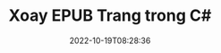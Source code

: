 ---
############################# Static ############################
layout: "auto-gen-merger"
date: 2022-10-19T08:28:36
draft: false
otherformats: pdf xps tex

############################# Head ############################
head_title: "Xoay EPUB Trang trong C# - Xoay ở các góc 90, 180, 270"
head_description: "Xoay các trang tài liệu cụ thể hoặc tất cả các trang của tệp EPUB ở góc xoay 90, 180, 270 bằng cách sử dụng API hợp nhất tài liệu."

############################# Header ############################
title: "Xoay EPUB Trang trong C#"
description: "Xoay các trang EPUB với một vài dòng mã .NET."
bg_image: "https://cms.admin.containerize.com/templates/aspose/App_Themes/V3/images/bg/header1.png"
bg_overlay: false
button:
    enable: true
    icon: "fas fa-arrow-down"
    label: "Tải xuống bản dùng thử miễn phí"
    link: "https://downloads.groupdocs.com/merger/net"

############################# SubMenu ############################
submenu:
    enable: true

    left:
        img_alt: "GroupDocs.Merger for .NET"
        image: "https://cms.admin.containerize.com/templates/groupdocs/images/product-logos/90x90-noborder/groupdocs-merger-net.png"
        product: "GroupDocs.Merger"
        platform: ".NET"

    middle:
        button:

            # button loop
            - link: "https://apireference.groupdocs.com/merger/net"
              text: "Tham chiếu API"

            # button loop
            - link: "https://github.com/groupdocs-merger"
              text: "Ví dụ về mã"

            # button loop
            - link: "https://products.groupdocs.app/merger/family"
              text: "Bản trình diễn trực tiếp"

            # button loop
            - link: "https://purchase.groupdocs.com/pricing/merger/net"
              text: "Định giá"

    right:
        link_download: "https://downloads.groupdocs.com/merger"
        link_learn: "https://docs.groupdocs.com/merger/net"
        link_buy: "https://purchase.groupdocs.com"

############################# About ############################
about:
    enable: true
    title: "Giới thiệu về API GroupDocs.Merger for .NET"
    content: |
        [GroupDocs.Merger for .NET] (/vi/merge/net/) cung cấp một giải pháp đơn giản để hợp nhất và tách một cách an toàn giữa nhiều định dạng tài liệu bao gồm PDF, Microsoft Office (Word, Excel, PowerPoint , OneNote), OpenDocument, HTML, hình ảnh và nhiều thứ khác trong các ứng dụng .NET. Chỉ cần thêm một vài dòng mã, hãy thực hiện một số thao tác trên tài liệu như di chuyển, xóa, xoay, hoán đổi, trích xuất hoặc thay đổi hướng của các trang trong tài liệu. API hợp nhất tài liệu cũng hỗ trợ xem trước các trang tài liệu dưới dạng hình ảnh để phân tích cấu trúc tài liệu, định dạng và nội dung trên trang.
        
        API GroupDocs.Merger là một lựa chọn đúng đắn cho các giải pháp công ty cần các tính năng xoay trang tệp. Các API này được hỗ trợ tốt trên tất cả các hệ điều hành và nền tảng chính bao gồm .NET Framework, .NET Standard, .NET Core, Mono.

############################# Steps ############################
steps:
    enable: true
    title_left: "Xoay EPUB Trang Tệp trong .NET"
    content_left: |
        [GroupDocs.Merger for .NET] (/vi/merge/net/) giúp các nhà phát triển C# dễ dàng xoay một số trang cụ thể hoặc tất cả các trang trong tệp EPUB ở 90 , Góc quay 180 hoặc 270 bằng cách thực hiện một vài bước đơn giản.
        
        * Khởi tạo ** RotateOptions ** với góc xoay và số trang mong muốn.
        * Tạo phiên bản mới của ** Merger ** và chuyển đường dẫn tài liệu nguồn làm tham số khởi tạo.
        * Gọi ** RotatePages ** và chuyển đối tượng ** RotateOptions **.
        * Gọi ** Lưu ** và chỉ định đường dẫn tệp để lưu tài liệu kết quả.

    title_right: "yêu cầu hệ thống"
    content_right: |
        API GroupDocs.Merger for .NET được hỗ trợ trên tất cả các nền tảng và hệ điều hành chính. Trước khi thực hiện mã bên dưới, hãy đảm bảo rằng bạn đã cài đặt các điều kiện tiên quyết sau trên hệ thống của mình.

        * Hệ điều hành: Microsoft Windows, Linux, MacOS
        * Môi trường phát triển: Visual Studio, Xamarin, MonoDevelop
        * Các khuôn khổ: .NET Framework, .NET Standard, .NET Core, Mono
        * Tải xuống phiên bản mới nhất của GroupDocs.Merger for .NET từ [NuGet] (https://www.nuget.org/packages/groupdocs.merger)
         
    code: |
     {{% merger/additional-styles %}}
     {{< merger/code-merger title="Cách xoay các trang tệp EPUB bằng mã mẫu C#">}}

        ```csharp    
        // Xoay các trang tệp EPUB bằng API GroupDocs.Merger
        // Khởi tạo lớp RotateOptions để chỉ định góc xoay và số trang để xoay
        RotateOptions rotateOptions = new RotateOptions(RotateMode.Rotate180, new int[] { 2, 3 });

        // Khởi tạo hợp nhất với tài liệu đầu vào EPUB
        using (Merger merger = new Merger("input.epub"))
          {
            // Gọi phương thức RotatePages và chuyển đối tượng RotateOptions cho nó
            merger.RotatePages(rotateOptions);
    
            // Gọi phương thức Lưu và chuyển đường dẫn tệp mong muốn để lưu tài liệu đầu ra
            merger.Save("output.epub");
          }
        ```
     {{< /merger/code-merger >}}

############################# Demos ############################
demos:
    enable: true
    title: "Bản trình diễn Trực tiếp - Xoay vòng EPUB Trang Tệp Trực tuyến"
    content: |
       Xoay vòng các trang tệp EPUB ngay bây giờ bằng cách truy cập trang web [GroupDocs.Merger Live Demos] (https://products.groupdocs.app/splitter/rotate-pages/ epub) trang web.
       Bản demo trực tiếp có những lợi ích sau.
        
############################# About Formats ############################
about_formats:
    enable: true

############################# More Formats ############################
more_formats:
    enable: true
    title: "Xoay các trang của các định dạng tài liệu khác"
    content: |
        .NET tài liệu API tách và sáp nhập cho các định dạng tệp và hình ảnh. Xoay một số định dạng tệp phổ biến như được nêu bên dưới.

############################# Back to top ###############################
back_to_top:
    enable: true
---